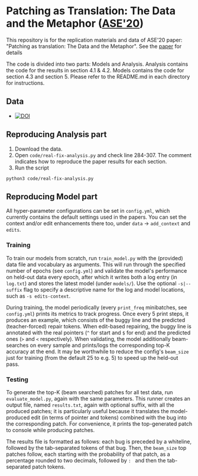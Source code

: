 # Patching as Translation: The Data and the Metaphor ([ASE'20](https://conf.researchr.org/details/ase-2020/ase-2020-papers/51/Patching-as-Translation-The-Data-and-the-Metaphor))

This repository is for the replication materials and data of ASE'20 paper: "Patching as translation: The Data and the Metaphor". See the [paper]() for details 

The code is divided into two parts: Models and Analysis. Analysis contains the code for the results in section 4.1 & 4.2. Models contains the code for section 4.3 and section 5. Please refer to the README.md in each directory for instructions.

## Data
  - [![DOI](https://zenodo.org/badge/DOI/10.5281/zenodo.3830095.svg)](https://doi.org/10.5281/zenodo.3830095)

## Reproducing Analysis part
1. Download the data.
2. Open ```code/real-fix-analysis.py``` and check line 284-307. The comment indicates how to reproduce the paper results for each section.
3. Run the script
```
python3 code/real-fix-analysis.py
```

## Reproducing Model part
All hyper-parameter configurations can be set in `config.yml`, which currently contains the default settings used in the papers. You can set the context and/or edit enhancements there too, under `data` -> `add_context` and `edits`.

### Training
To train our models from scratch, run `train_model.py` with the (provided) data file and vocabulary as arguments. This will run through the specified number of epochs (see `config.yml`) and validate the model's performance on held-out data every epoch, after which it writes both a log entry (in `log.txt`) and stores the latest model (under `models/`). Use the optional `-s|--suffix` flag to specify a descriptive name for the log and model locations, such as `-s edits-context`.

During training, the model periodically (every `print_freq` minibatches, see `config.yml`) prints its metrics to track progress. Once every 5 print steps, it produces an example, which consists of the buggy line and the predicted (teacher-forced) repair tokens. When edit-based repairing, the buggy line is annotated with the real pointers (`^` for start and `$` for end) and the predicted ones (`>` and `<` respectively). When validating, the model additionally beam-searches on every sample and prints/logs the corresponding top-K accuracy at the end. It may be worthwhile to reduce the config's `beam_size` just for training (from the default 25 to e.g. 5) to speed up the held-out pass.

### Testing
To generate the top-K (beam searched) patches for all test data, run `evaluate_model.py`, again with the same parameters. This runner creates an output file, named `results.txt`, again with optional suffix, with all the produced patches; it is particularly useful because it translates the model-produced edit (in terms of pointer and tokens) combined with the bug into the corresponding patch. For convenience, it prints the top-generated patch to console while producing patches.

The results file is formatted as follows: each bug is preceded by a whiteline, followed by the tab-separated tokens of that bug. Then, the `beam_size` top patches follow, each starting with the probability of that patch, as a percentage rounded to two decimals, followed by `: ` and then the tab-separated patch tokens.
